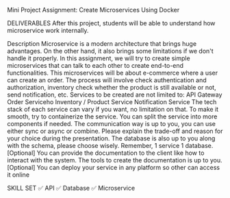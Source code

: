 Mini Project Assignment:
Create Microservices Using Docker


DELIVERABLES
After this project, students will be able to understand how microservice work internally.

Description
Microservice is a modern architecture that brings huge advantages. On the other hand, it also brings some limitations if we don't handle it properly.
In this assignment, we will try to create simple microservices that can talk to each other to create end-to-end functionalities. This microservices will be about e-commerce where a user can create an order. The process will involve check authentication and authorization, inventory check whether the product is still available or not, send notification, etc.
Services to be created are not limited to:
API Gateway
Order Serviceho
Inventory / Product Service
Notification Service
The tech stack of each service can vary if you want, no limitation on that. To make it smooth, try to containerize the service. 
You can split the service into more components if needed. The communication way is up to you, you can use either sync or async or combine. Please explain the trade-off and reason for your choice during the presentation.
The database is also up to you along with the schema, please choose wisely. Remember, 1 service 1 database.
[Optional] You can provide the documentation to the client like how to interact with the system. The tools to create the documentation is up to you.
[Optional] You can deploy your service in any platform so other can access it online

SKILL SET
✅ API
✅ Database
✅ Microservice
